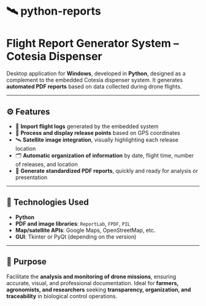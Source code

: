 # 🛰️ python-reports

# **Flight Report Generator System – Cotesia Dispenser**

Desktop application for **Windows**, developed in **Python**, designed as a complement to the embedded Cotesia dispenser system. It generates **automated PDF reports** based on data collected during drone flights.

---

## ⚙️ Features

- 📂 **Import flight logs** generated by the embedded system  
- 📍 **Process and display release points** based on GPS coordinates  
- 🛰️ **Satellite image integration**, visually highlighting each release location  
- 🗂️ **Automatic organization of information** by date, flight time, number of releases, and location  
- 📄 **Generate standardized PDF reports**, quickly and ready for analysis or presentation  

---

## 🧰 Technologies Used

- **Python**
- **PDF and image libraries**: `ReportLab`, `FPDF`, `PIL`
- **Map/satellite APIs**: Google Maps, OpenStreetMap, etc.  
- **GUI**: Tkinter or PyQt (depending on the version)

---

## 🎯 Purpose

Facilitate the **analysis and monitoring of drone missions**, ensuring accurate, visual, and professional documentation. Ideal for **farmers, agronomists, and researchers** seeking **transparency, organization, and traceability** in biological control operations.
